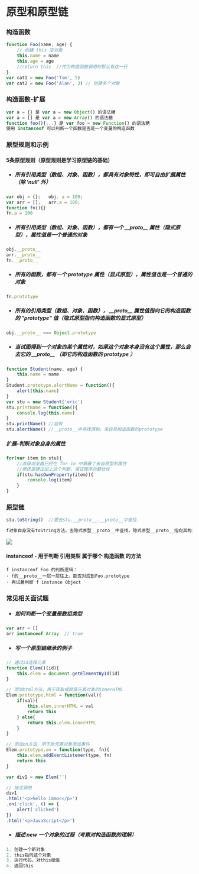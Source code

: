 # 原型和原型链

### 构造函数

```javascript
function Foo(name, age) {
    // 创建 this 空对象
    this.name = name
    this.age = age
    //return this  //作为构造函数调用时默认有这一行 
}
var cat1 = new Foo('Tom', 5)
var cat2 = new Foo('Alan', 3) // 创建多个对象
```



### 构造函数-扩展

```javascript
var a = {} 是 var a = new Object() 的语法糖
var a = [] 是 var a = new Array() 的语法糖
function foo(){...} 是 var foo = new Function() 的语法糖
使用 instanceof 可以判断一个函数是否是一个变量的构造函数
```



### 原型规则和示例

#### 5条原型规则（原型规则是学习原型链的基础）

- ##### 所有引用类型（数组、对象、函数），都具有对象特性，即可自由扩展属性（除 'null' 外）

```javascript
var obj = {}; 	obj. a = 100;
var arr = []; 	arr.a = 100;
function fn(){}
fn.a = 100
```

- ##### 所有引用类型（数组、对象、函数），都有一个 \_\_proto\_\_ 属性（隐式原型），属性值是一个普通的对象

```javascript
obj.__proto__
arr.__proto__
fn.__proto__
```

- ##### 所有的函数，都有一个 prototype 属性（显式原型），属性值也是一个普通的对象

```javascript
fn.prototype
```

- ##### 所有的引用类型（数组、对象、函数）， \_\_proto\_\_ 属性值指向它的构造函数的 "prototype" 值（隐式原型指向构造函数的显式原型）

```javascript
obj.__proto__ === Object.prototype
```

- ##### 当试图得到一个对象的某个属性时，如果这个对象本身没有这个属性，那么会去它的 \_\_proto\_\_ （即它的构造函数的 prototype ）

```javascript
function Student(name, age) {
    this.name = name
}
Student.prototype.alertName = function(){
    alert(this.name)
}
var stu = new Student('eric')
stu.printName = function(){
    console.log(this.name)
}
stu.printName()	//自有
stu.alertName() //__proto__中寻找得到，来自其构造函数的prototype
```

##### 	扩展-判断对象自身的属性

```javascript
for(var item in stu){
	//高级浏览器已经在 for-in 中屏蔽了来自原型的属性
	//但还是建议加上这个判断，保证程序的健壮性
	if(stu.hasOwnProperty(item)){
        console.log(item)
    }
}
```



### 原型链

```javascript
stu.toString()  //要去stu.__proto__.__proto__中查找

f对象自身没有toString方法，去隐式原型__proto__中查找，隐式原型__proto__指向其构造函数Student的显式原型prototype，该prototype中也没有toString方法，继续在其隐式原型__proto__中查找,此时隐式原型__proto__指向其构造函数Object的显式原型prototype，找到toString方法，调用该方法。
```

![](http://cdn.fengblog.xyz/prototype.jpg)



#### instanceof - 用于判断 引用类型 属于哪个 构造函数 的方法

```
f instanceof Foo 的判断逻辑：
· f的__proto__一层一层往上，能否对应到Foo.prototype
· 再试着判断 f instance Object
```





### 常见相关面试题

- ##### 如何判断一个变量是数组类型

```javascript
var arr = []
arr instanceof Array  // true
```

- ##### 写一个原型链继承的例子

```javascript
// 通过id选择元素
function Elem()(id){
    this.elem = document.getElementById(id)
}

// 添加html方法，用于获取或赋值元素对象的innerHTML
Elem.prototype.html = function(val){
    if(val){
        this.elem.innerHTML = val
        return this
    } else{
        return this.elem.innerHTML
    }
}

// 添加on方法，用于给元素对象添加事件
Elem.prototype.on = function(type, fn){
    this.elem.addEventListener(type, fn)
    return this
}

var div1 = new Elem('')

// 链式调用
div1
.html('<p>hello immoc</p>')
.on('click', () => {
    alert('clicked')
})
.html('<p>JavaScript</p>')
```

- ##### 描述 new 一个对象的过程（考察对构造函数的理解）

```javascript
1. 创建一个新对象
2. this指向这个对象
3. 执行代码，对this赋值
4. 返回this
```

